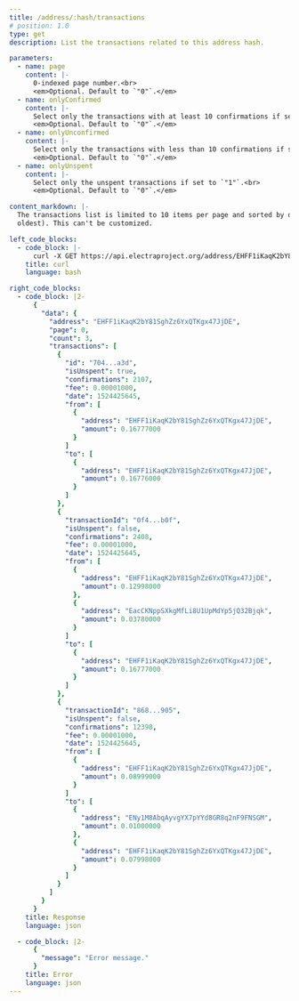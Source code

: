 ```yaml
---
title: /address/:hash/transactions
# position: 1.0
type: get
description: List the transactions related to this address hash.

parameters:
  - name: page
    content: |-
      0-indexed page number.<br>
      <em>Optional. Default to `"0"`.</em>
  - name: onlyConfirmed
    content: |-
      Select only the transactions with at least 10 confirmations if set to `"1"`.<br>
      <em>Optional. Default to `"0"`.</em>
  - name: onlyUnconfirmed
    content: |-
      Select only the transactions with less than 10 confirmations if set to `"1"`.<br>
      <em>Optional. Default to `"0"`.</em>
  - name: onlyUnspent
    content: |-
      Select only the unspent transactions if set to `"1"`.<br>
      <em>Optional. Default to `"0"`.</em>

content_markdown: |-
  The transactions list is limited to 10 items per page and sorted by date in descending order (from the newest to the
  oldest). This can't be customized.

left_code_blocks:
  - code_block: |-
      curl -X GET https://api.electraproject.org/address/EHFF1iKaqK2bY81SghZz6YxQTKgx47JjDE/transactions
    title: curl
    language: bash

right_code_blocks:
  - code_block: |2-
      {
        "data": {
          "address": "EHFF1iKaqK2bY81SghZz6YxQTKgx47JjDE",
          "page": 0,
          "count": 3,
          "transactions": [
            {
              "id": "704...a3d",
              "isUnspent": true,
              "confirmations": 2107,
              "fee": 0.00001000,
              "date": 1524425645,
              "from": [
                {
                  "address": "EHFF1iKaqK2bY81SghZz6YxQTKgx47JjDE",
                  "amount": 0.16777000
                }
              ]
              "to": [
                {
                  "address": "EHFF1iKaqK2bY81SghZz6YxQTKgx47JjDE",
                  "amount": 0.16776000
                }
              ]
            },
            {
              "transactionId": "0f4...b0f",
              "isUnspent": false,
              "confirmations": 2408,
              "fee": 0.00001000,
              "date": 1524425645,
              "from": [
                {
                  "address": "EHFF1iKaqK2bY81SghZz6YxQTKgx47JjDE",
                  "amount": 0.12998000
                },
                {
                  "address": "EacCKNppSXkgMfLi8U1UpMdYp5jQ32Bjqk",
                  "amount": 0.03780000
                }
              ]
              "to": [
                {
                  "address": "EHFF1iKaqK2bY81SghZz6YxQTKgx47JjDE",
                  "amount": 0.16777000
                }
              ]
            },
            {
              "transactionId": "868...905",
              "isUnspent": false,
              "confirmations": 12398,
              "fee": 0.00001000,
              "date": 1524425645,
              "from": [
                {
                  "address": "EHFF1iKaqK2bY81SghZz6YxQTKgx47JjDE",
                  "amount": 0.08999000
                }
              ]
              "to": [
                {
                  "address": "ENy1M8AbqAyvgYX7pYYd8GR8q2nF9FNSGM",
                  "amount": 0.01000000
                },
                {
                  "address": "EHFF1iKaqK2bY81SghZz6YxQTKgx47JjDE",
                  "amount": 0.07998000
                }
              ]
            }
          ]
        }
      }
    title: Response
    language: json

  - code_block: |2-
      {
        "message": "Error message."
      }
    title: Error
    language: json
---
```


